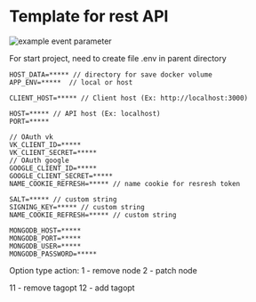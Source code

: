 # Template for rest API

![example event parameter](https://github.com/mikalai2006/swapland-api/actions/workflows/push.yml/badge.svg?branch=main&event=push)

For start project, need to create file .env in parent directory

```
HOST_DATA=***** // directory for save docker volume
APP_ENV=*****  // local or host

CLIENT_HOST=***** // Client host (Ex: http://localhost:3000)

HOST=***** // API host (Ex: localhost)
PORT=*****

// OAuth vk
VK_CLIENT_ID=*****
VK_CLIENT_SECRET=*****
// OAuth google
GOOGLE_CLIENT_ID=*****
GOOGLE_CLIENT_SECRET=*****
NAME_COOKIE_REFRESH=***** // name cookie for resresh token

SALT=***** // custom string
SIGNING_KEY=***** // custom string
NAME_COOKIE_REFRESH=***** // custom string

MONGODB_HOST=*****
MONGODB_PORT=*****
MONGODB_USER=*****
MONGODB_PASSWORD=*****
```

Option type action:
1 - remove node
2 - patch node

11 - remove tagopt
12 - add tagopt



